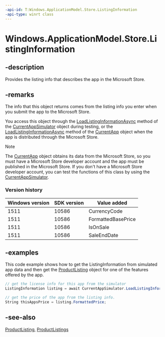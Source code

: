 ```yaml
---
-api-id: T:Windows.ApplicationModel.Store.ListingInformation
-api-type: winrt class
---
```


<!-- Class syntax.
public class ListingInformation : Windows.ApplicationModel.Store.IListingInformation, Windows.ApplicationModel.Store.IListingInformation2
-->

# Windows.ApplicationModel.Store.ListingInformation

## -description
Provides the listing info that describes the app in the Microsoft Store.

## -remarks
The info that this object returns comes from the listing info you enter when you submit the app to the Microsoft Store.

You access this object through the [LoadListingInformationAsync](currentappsimulator_loadlistinginformationasync_1372253086.md) method of the [CurrentAppSimulator](currentappsimulator.md) object during testing, or the [LoadListingInformationAsync](currentapp_loadlistinginformationasync_1372253086.md) method of the [CurrentApp](currentapp.md) object when the app is distributed through the Microsoft Store.

> [!NOTE]
> The [CurrentApp](currentapp.md) object obtains its data from the Microsoft Store, so you must have a Microsoft Store developer account and the app must be published in the Microsoft Store. If you don't have a Microsoft Store developer account, you can test the functions of this class by using the [CurrentAppSimulator](currentappsimulator.md).

### Version history

| Windows version | SDK version | Value added |
| -- | -- | -- |
| 1511 | 10586 | CurrencyCode |
| 1511 | 10586 | FormattedBasePrice |
| 1511 | 10586 | IsOnSale |
| 1511 | 10586 | SaleEndDate |

## -examples
This code example shows how to get the ListingInformation from simulated app data and then get the [ProductListing](productlisting.md) object for one of the features offered by the app.

```csharp
// get the license info for this app from the simulator
ListingInformation listing = await CurrentAppSimulator.LoadListingInformationAsync();

// get the price of the app from the listing info.
String thisAppsPrice = listing.FormattedPrice;

```

## -see-also
[ProductListing](productlisting.md), [ProductListings](listinginformation_productlistings.md)
